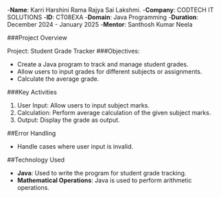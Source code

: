 -**Name**: Karri Harshini Rama Rajya Sai Lakshmi.
-**Company**: CODTECH IT SOLUTIONS
-**ID**: CT08EXA
-**Domain**: Java Programming
-**Duration**: December 2024 - January 2025
-**Mentor**: Santhosh Kumar Neela


###Project Overview


Project: Student Grade Tracker
###Objectives:


- Create a Java program to track and manage student grades.
- Allow users to input grades for different subjects or assignments.
- Calculate the average grade.


###Key Activities


1. User Input: Allow users to input subject marks.
2. Calculation: Perform average calculation of the given subject marks.
3. Output: Display the grade as output.


##Error Handling


- Handle cases where user input is invalid.


##Technology Used


- **Java**: Used to write the program for student grade tracking.
- **Mathematical Operations**: Java is used to perform arithmetic operations.
